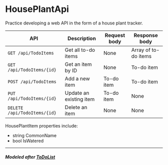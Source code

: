 # HousePlantApi
Practice developing a web API in the form of a house plant tracker.

| API	                        | Description	            | Request body  | Response body    |
| -----                       | -----------             | ------------  | ---------------- |
| `GET /api/TodoItems`        |	Get all to-do items     |	None          | Array of to-do items |
| `GET /api/TodoItems/{id}`   |	Get an item by ID	      | None          |	To-do item |
| `POST /api/TodoItems`	      | Add a new item	        | To-do item    |	To-do item |
| `PUT /api/TodoItems/{id}`	  | Update an existing item |	To-do item    |	None |
| `DELETE /api/TodoItems/{id}`| Delete an item          | None          |	None |


HousePlantItem properties include:
- string CommonName
- bool IsWatered 

---

##### Modeled after [ToDoList](https://docs.microsoft.com/en-us/aspnet/core/tutorials/first-web-api?view=aspnetcore-3.1&tabs=visual-studio#prevent-over-posting-1)
